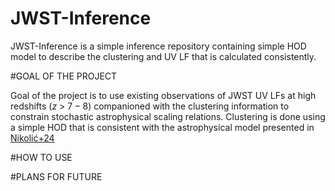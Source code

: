 # JWST-Inference
JWST-Inference is a simple inference repository containing simple HOD model to describe the clustering and UV LF that is calculated consistently.

#GOAL OF THE PROJECT

Goal of the project is to use existing observations of JWST UV LFs at high redshifts ($z$ > $7-8$) companioned with the clustering information to constrain stochastic astrophysical scaling relations. Clustering is done using a simple HOD that is consistent with the astrophysical model presented in [Nikolić+24]()

#HOW TO USE

#PLANS FOR FUTURE
